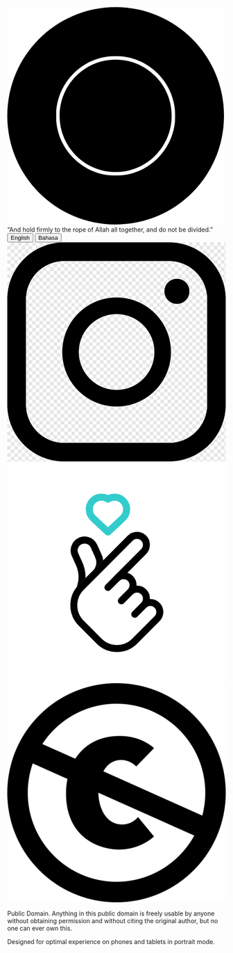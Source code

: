 <head>
    <meta charset="UTF-8">
    <meta name="viewport" content="width=device-width, initial-scale=1.0">
    <link rel="stylesheet" href="style.css">
</head>

<body class="front-page">
    <img src="images/logo.png" alt="Logo description">
    <div class="separator">
        <span class="separator-text">“And hold firmly to the rope of Allah all together, and do not be divided.”</span>
    </div>
    <div id="language-buttons">
        <button id="english-button">English</button>
        <button id="bahasa-button">Bahasa</button>
    </div>
    <div id="social-links">
        <a href="https://www.instagram.com/alfityah18" target="_blank">
            <img src="images/insta.png" alt="Instagram Icon">
        </a>
        <img id="animated-gif" src="images/love.gif">
        <div class="additional-content">
            <img id="additional-image" src="images/pd.png" alt="Additional Image">
            <p class="additional-text">Public Domain. Anything in this public domain is freely usable by anyone without obtaining permission and without citing the original author, but no one can ever own this.</p>
            <p class="additional-text">Designed for optimal experience on phones and tablets in portrait mode.</p>
        </div>
    </div> <!-- Closing div for social-links -->

<script>
        document.getElementById('english-button').addEventListener('click', function () {
    window.location.href = 'english.html';
});

document.getElementById('bahasa-button').addEventListener('click', function () {
    window.location.href = 'bahasa.html';
});
</script> 
</body>
